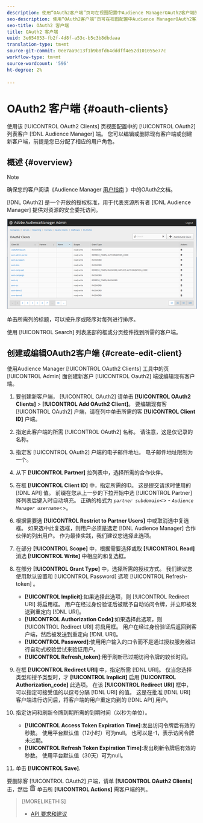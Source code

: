 ```yaml
---
description: 使用“OAuth2客户端”页可在视图配置中Audience ManagerOAuth2客户端的列表。 您可以编辑或删除现有客户端或创建新客户端，前提是您已分配了相应的用户角色。
seo-description: 使用“OAuth2客户端”页可在视图配置中Audience ManagerOAuth2客户端的列表。 您可以编辑或删除现有客户端或创建新客户端，前提是您已分配了相应的用户角色。
seo-title: OAuth2 客户端
title: OAuth2 客户端
uuid: 3e654053-fb2f-4d8f-a53c-b5c3b8dbdaaa
translation-type: tm+mt
source-git-commit: 0ee7aa9c13f1b9b8fd64dddff4e52d101055e77c
workflow-type: tm+mt
source-wordcount: '596'
ht-degree: 2%

---
```



# OAuth2 客户端 {#oauth-clients}

使用该 [!UICONTROL OAuth2 Clients] 页视图配置中的 [!UICONTROL OAuth2] 列表客户 [!DNL Audience Manager] 端。 您可以编辑或删除现有客户端或创建新客户端，前提是您已分配了相应的用户角色。

## 概述 {#overview}

<!-- c_oauth.xml -->

>[!NOTE]
>
>确保您的客户阅读《Audience Manager [用户指南](https://docs.adobe.com/content/help/en/audience-manager/user-guide/api-and-sdk-code/rest-apis/aam-api-getting-started.html#oauth) 》中的OAuth2文档。

[!DNL OAuth2] 是一个开放的授权标准，用于代表资源所有者 [!DNL Audience Manager] 提供对资源的安全委托访问。

![](assets/oauth.png)

单击所需列的标题，可以按升序或降序对每列进行排序。

使用 [!UICONTROL Search] 列表底部的框或分页控件找到所需的客户端。

## 创建或编辑OAuth2客户端 {#create-edit-client}

<!-- t_create_edit_auth.xml -->

使用Audience Manager [!UICONTROL OAuth2 Clients] 工具中的页 [!UICONTROL Admin] 面创建新客户 [!UICONTROL Oauth2] 端或编辑现有客户端。

1. 要创建新客户端， [!UICONTROL OAuth2] 请单击 **[!UICONTROL OAuth2 Clients]** > **[!UICONTROL Add OAuth2 Client]**。 要编辑现有客 [!UICONTROL OAuth2] 户端，请在列中单击所需的客 **[!UICONTROL Client ID]** 户端。
1. 指定此客户端的所需 [!UICONTROL OAuth2] 名称。 请注意，这是仅记录的名称。
1. 指定客 [!UICONTROL OAuth2] 户端的电子邮件地址。 电子邮件地址限制为一个。
1. 从下 **[!UICONTROL Partner]** 拉列表中，选择所需的合作伙伴。
1. 在框 **[!UICONTROL Client ID]** 中，指定所需的ID。 这是提交请求时使用的 [!DNL API] 值。 前缀在您从上一步的下拉开始中选 [!UICONTROL Partner] 择列表后键入时自动填充。 正确的格式为 *`partner subdomain`*&lt;> - *`Audience Manager username`*&lt;>。
1. 根据需要选 **[!UICONTROL Restrict to Partner Users]** 中或取消选中复选框。 如果选中此复选框，则用户必须是选定 [!DNL Audience Manager] 合作伙伴的列出用户。 作为最佳实践，我们建议您选择此选项。
1. 在部分 **[!UICONTROL Scope]** 中，根据需要选择或取 **[!UICONTROL Read]** 消选 **[!UICONTROL Write]** 中相应的和复选框。
1. 在部分 **[!UICONTROL Grant Type]** 中，选择所需的授权方式。 我们建议您使用默认设置和 [!UICONTROL Password] 选项 [!UICONTROL Refresh-token] 。

   * **[!UICONTROL Implicit]**:如果选择此选项，则 [!UICONTROL Redirect URI] 将启用框。 用户在经过身份验证后被赋予自动访问令牌，并立即被发送到重定向 [!DNL URI]。
   * **[!UICONTROL Authorization Code]**:如果选择此选项，则 [!UICONTROL Redirect URI] 将启用框。 用户在经过身份验证后返回到客户端，然后被发送到重定向 [!DNL URI]。
   * **[!UICONTROL Password]**:使用用户输入的口令而不是通过授权服务器进行自动式校验尝试来验证用户。
   * **[!UICONTROL Refresh_token]**:用于刷新已过期访问令牌的较长时间。

1. 在框 **[!UICONTROL Redirect URI]** 中，指定所需 [!DNL URI]。 仅当您选择类型和授予类型时，才 **[!UICONTROL Implicit]** 启用 **[!UICONTROL Authorization_code]** 此选项。 在该 **[!UICONTROL Redirect URI]** 框中，可以指定可接受值的以逗号分隔 [!DNL URI] 的值。 这是在批准 [!DNL URI] 客户端进行访问后，将客户端的用户重定向到的 [!DNL API] 用户。
1. 指定访问和刷新令牌到期所需的到期时间（以秒为单位）。

   * **[!UICONTROL Access Token Expiration Time]**:发出访问令牌后有效的秒数。 使用平台默认值（12小时）可为null。 也可以是-1，表示访问令牌未过期。
   * **[!UICONTROL Refresh Token Expiration Time]**:发出刷新令牌后有效的秒数。 使用平台默认值（30天）可为null。

1. 单击 **[!UICONTROL Save]**.

要删除客 [!UICONTROL OAuth2] 户端，请单 **[!UICONTROL OAuth2 Clients]**&#x200B;击，然后 ![](assets/icon_delete.png) 单击所 **[!UICONTROL Actions]** 需客户端的列。

>[!MORELIKETHIS]
>
>* [API 要求和建议](../admin-oauth2/aam-admin-api-requirements.md)

